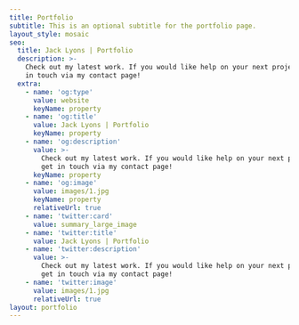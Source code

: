 ```yaml
---
title: Portfolio
subtitle: This is an optional subtitle for the portfolio page.
layout_style: mosaic
seo:
  title: Jack Lyons | Portfolio
  description: >-
    Check out my latest work. If you would like help on your next project, get
    in touch via my contact page!
  extra:
    - name: 'og:type'
      value: website
      keyName: property
    - name: 'og:title'
      value: Jack Lyons | Portfolio
      keyName: property
    - name: 'og:description'
      value: >-
        Check out my latest work. If you would like help on your next project,
        get in touch via my contact page!
      keyName: property
    - name: 'og:image'
      value: images/1.jpg
      keyName: property
      relativeUrl: true
    - name: 'twitter:card'
      value: summary_large_image
    - name: 'twitter:title'
      value: Jack Lyons | Portfolio
    - name: 'twitter:description'
      value: >-
        Check out my latest work. If you would like help on your next project,
        get in touch via my contact page!
    - name: 'twitter:image'
      value: images/1.jpg
      relativeUrl: true
layout: portfolio
---
```

